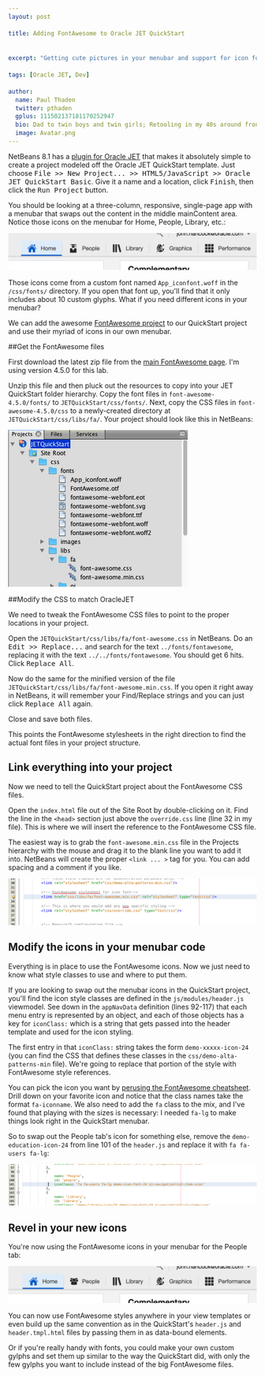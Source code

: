 ```yaml
---
layout: post

title: Adding FontAwesome to Oracle JET QuickStart


excerpt: "Getting cute pictures in your menubar and support for icon fonts"

tags: [Oracle JET, Dev]

author:
  name: Paul Thaden
  twitter: pthaden
  gplus: 111502137181170252947 
  bio: Dad to twin boys and twin girls; Retooling in my 40s around front-end dev and JavaScript; Oracle CX Apps Sales Consultant; all-around guy
  image: Avatar.png
---
```


NetBeans 8.1 has a [plugin for Oracle JET](https://blogs.oracle.com/geertjan/entry/available_oracle_jet_plugin_for) that makes it absolutely simple to create a project modeled off the Oracle JET QuickStart template. Just choose <kbd>File >> New Project... >> HTML5/JavaScript >> Oracle JET QuickStart Basic</kbd>. Give it a name and a location, click <kbd><kbd>Finish</kbd></kbd>, then click the <kbd>Run Project</kbd> button. 

You should be looking at a three-column, responsive, single-page app with a menubar that swaps out the content in the middle mainContent area. Notice those icons on the menubar for Home, People, Library, etc.:

<div class="full zoomable"><img src="/images/20151203/menubar.png"></div>

Those icons come from a custom font named `App_iconfont.woff` in the `/css/fonts/` directory. If you open that font up, you'll find that it only includes about 10 custom glyphs. What if you need different icons in your menubar?

We can add the awesome [FontAwesome project](https://fortawesome.github.io/Font-Awesome/icons/) to our QuickStart project and use their myriad of icons in our own menubar.

##Get the FontAwesome files

First download the latest zip file from the [main FontAwesome page](https://fortawesome.github.io/Font-Awesome/#modal-download). I'm using version 4.5.0 for this lab.

Unzip this file and then pluck out the resources to copy into your JET QuickStart folder hierarchy. Copy the font files in  `font-awesome-4.5.0/fonts/` to `JETQuickStart/css/fonts/`. Next, copy the CSS files in `font-awesome-4.5.0/css` to a newly-created directory at `JETQuickStart/css/libs/fa/`. Your project should look like this in NetBeans:

<div class="full zoomable"><img src="/images/20151203/projectfiles.png"></div>


##Modify the CSS to match OracleJET

We need to tweak the FontAwesome CSS files to point to the proper locations in your project.

Open the `JETQuickStart/css/libs/fa/font-awesome.css` in NetBeans. Do an <kbd>Edit >> Replace...</kbd> and search for the text `../fonts/fontawesome`, replacing it with the text `../../fonts/fontawesome`. You should get 6 hits. Click <kbd>Replace All</kbd>.

Now do the same for the minified version of the file `JETQuickStart/css/libs/fa/font-awesome.min.css`. If you open it right away in NetBeans, it will remember your Find/Replace strings and you can just click <kbd>Replace All</kbd> again.

Close and save both files. 

This points the FontAwesome stylesheets in the right direction to find the actual font files in your project structure.

## Link everything into your project

Now we need to tell the QuickStart project about the FontAwesome CSS files. 

Open the `index.html` file out of the Site Root by double-clicking on it. Find the line in the `<head>` section just above the `override.css` line (line 32 in my file). This is where we will insert the reference to the FontAwesome CSS file.

The easiest way is to grab the `font-awesome.min.css` file in the Projects hierarchy with the mouse and drag it to the blank line you want to add it into. NetBeans will create the proper `<link ... >` tag for you. You can add spacing and a comment if you like.

<div class="full zoomable"><img src="/images/20151203/newcss.png"></div>

## Modify the icons in your menubar code 

Everything is in place to use the FontAwesome icons. Now we just need to know what style classes to use and where to put them.

If you are looking to swap out the menubar icons in the QuickStart project, you'll find the icon style classes are defined in the `js/modules/header.js` viewmodel. See down in the `appNavData` definition (lines 92-117) that each menu entry is represented by an object, and each of those objects has a key for `iconClass:` which is a string that gets passed into the header template and used for the icon styling.

The first entry in that `iconClass:` string takes the form `demo-xxxxx-icon-24` (you can find the CSS that defines these classes in the `css/demo-alta-patterns-min` file). We're going to replace that portion of the style with FontAwesome style references.

You can pick the icon you want by [perusing the FontAwesome cheatsheet](https://fortawesome.github.io/Font-Awesome/icons/). Drill down on your favorite icon and notice that the class names take the format `fa-iconname`. We also need to add the `fa` class to the mix, and I've found that playing with the sizes is necessary: I needed `fa-lg` to make things look right in the QuickStart menubar. 

So to swap out the People tab's icon for something else, remove the `demo-education-icon-24` from  line 101 of the `header.js` and replace it with `fa fa-users fa-lg`:

<div class="full zoomable"><img src="/images/20151203/newpeoplestyle.png"></div>

## Revel in your new icons

You're now using the FontAwesome icons in your menubar for the People tab:

<div class="full zoomable"><img src="/images/20151203/newmenubar.png"></div>


You can now use FontAwesome styles anywhere in your view templates or even build up the same convention as in the QuickStart's `header.js` and `header.tmpl.html` files by passing them in as data-bound elements. 

Or if you're really handy with fonts, you could make your own custom gylphs and set them up similar to the way the QuickStart did, with only the few gylphs you want to include instead of the big FontAwesome files.



